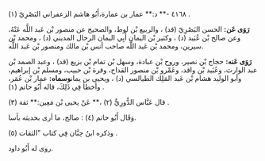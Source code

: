 ٤١٦٨ -** د:** عمار بن عمارة،أَبُو هاشم الزعفراني البَصْرِيّ (١) .

**رَوَى عَن:** الحسن البَصْرِيّ (قد) ، والربيع بْن لوط، والصحيح عن منصور بْن عَبد اللَّه عَنْهُ، وعن صالح بْن عُبَيد (د) ، وكثير بْن اليمان أَبِي اليمان الرحال المديني (د) ، ومحمد بْن سيرين، ومحمد بْن عَبد اللَّه صاحب أنس بْن مالك ومنصور بْن عَبد اللَّه.

**رَوَى عَنه:** حجاج بْن نصير، وروح بْن عبادة، وسهل بْن تمام بْن بزيع (قد) ، وعبد الصمد بْن عبد الوارث، وعُبَيد بْن واقد، وعَمْرو بْن منصور القداح، وقرة بْن حبيب، ومسلم بْن إبراهيم، وأبو الوليد هشام بْن عَبد المَلِك الطيالسي (د) ، ويحيى بن يمان**وسماه:** عمار بْن عُمَر، وأخطأ فِي ذَلِكَ، قاله أَبُو حاتم (١) .

قال عَبَّاس الدُّورِيُّ (٢) ،** عَنْ يحيى بْن مَعِين:** ثقة (٣) .

وَقَال أَبُو حاتم (٤) : صالح، ما أرى بحديثه بأسا.

وذكره ابنُ حِبَّان فِي كتاب "الثقات (٥) .

روى له أَبُو داود.